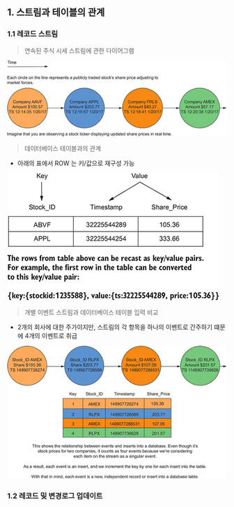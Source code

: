 ## 1. 스트림과 테이블의 관계

### 1.1 레코드 스트림

> 연속된 주식 시세 스트림에 관한 다이어그램

![img58.png](image/img58.png)

> 데이터베이스 테이블과의 관계

- 아래의 표에서 ROW 는 키/값으로 재구성 가능

![img59.png](image/img59.png)

> 개별 이벤트 스트림과 데이터베이스 테이블 입력 비교

- 2개의 회사에 대한 주가이지만, 스트림의 각 항목을 하나의 이벤트로 간주하기 떄문에 4개의 이벤트로 취급

![img60.png](image/img60.png)

### 1.2 레코드 및 변경로그 업데이트


